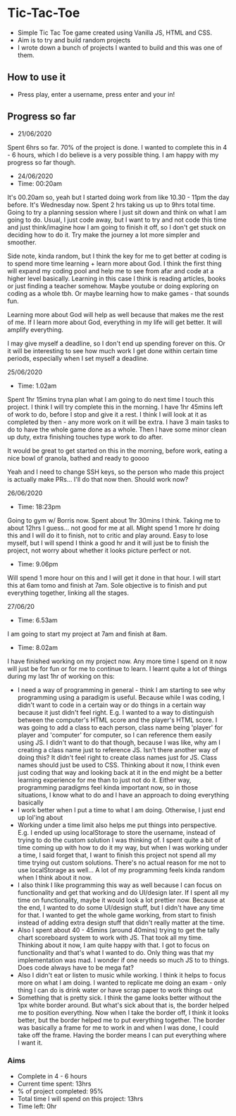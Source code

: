 # Tic-Tac-Toe

- Simple Tic Tac Toe game created using Vanilla JS, HTML and CSS.
- Aim is to try and build random projects 
- I wrote down a bunch of projects I wanted to build and this was one of them.

## How to use it

- Press play, enter a username, press enter and your in!

## Progress so far
- 21/06/2020

Spent 6hrs so far. 70% of the project is done. I wanted to complete this in 4 - 6 hours, which I do believe is a very possible thing. I am happy with my progress so far though. 

- 24/06/2020
- Time: 00:20am

It's 00.20am so, yeah but I started doing work from like 10.30 - 11pm the day before. It's Wednesday now. Spent 2 hrs taking us up to 9hrs total time. Going to try a planning session where I just sit down and think on what I am going to do. Usual, I just code away, but I want to try and not code this time and just think/imagine how I am going to finish it off, so I don't get stuck on deciding how to do it. Try make the journey a lot more simpler and smoother.

Side note, kinda random, but I think the key for me to get better at coding is to spend more time learning + learn more about God. I think the first thing will expand my coding pool and help me to see from afar and code at a higher level basically. Learning in this case I think is reading articles, books or just finding a teacher somehow. Maybe youtube or doing exploring on coding as a whole tbh. Or maybe learning how to make games - that sounds fun.

Learning more about God will help as well because that makes me the rest of me. If I learn more about God, everything in my life will get better. It will amplify everything.

I may give myself a deadline, so I don't end up spending forever on this. Or it will be interesting to see how much work I get done within certain time periods, especially when I set myself a deadline.

25/06/2020
- Time: 1.02am

Spent 1hr 15mins tryna plan what I am going to do next time I touch this project. I think I will try complete this in the morning. I have 1hr 45mins left of work to do, before I stop and give it a rest. I think I will look at it as completed by then - any more work on it will be extra. I have 3 main tasks to do to have the whole game done as a whole. Then I have some minor clean up duty, extra finishing touches type work to do after.

It would be great to get started on this in the morning, before work, eating a nice bowl of granola, bathed and ready to goooo

Yeah and I need to change SSH keys, so the person who made this project is actually make PRs... I'll do that now then. Should work now?

26/06/2020
- Time: 18:23pm

Going to gym w/ Borris now. Spent about 1hr 30mins I think. Taking me to about 12hrs I guess... not good for me at all. Might spend 1 more hr doing this and I will do it to finish, not to critic and play around. Easy to lose myself, but I will spend I think a good hr and it will just be to finish the project, not worry about whether it looks picture perfect or not.

- Time: 9.06pm

Will spend 1 more hour on this and I will get it done in that hour. I will start this at 6am tomo and finish at 7am. Sole objective is to finish and put everything together, linking all the stages.

27/06/20
- Time: 6.53am

I am going to start my project at 7am and finish at 8am. 

- Time: 8.02am

I have finished working on my project now. Any more time I spend on it now will just be for fun or for me to continue to learn. I learnt quite a lot of things during my last 1hr of working on this:

- I need a way of programming in general - think I am starting to see why programming using a paradigm is useful. Because while I was coding, I didn't want to code in a certain way or do things in a certain way because it just didn't feel right. E.g. I wanted to a way to distinguish between the computer's HTML score and the player's HTML score. I was going to add a class to each person, class name being 'player' for player and 'computer' for computer, so I can reference them easily using JS. I didn't want to do that though, because I was like, why am I creating a class name just to reference JS. Isn't there another way of doing this? It didn't feel right to create class names just for JS. Class names should just be used to CSS. Thinking about it now, I think even just coding that way and looking back at it in the end might be a better learning experience for me than to just not do it. Either way, programming paradigms feel kinda important now, so in those situations, I know what to do and I have an approach to doing everything basically
- I work better when I put a time to what I am doing. Otherwise, I just end up lol'ing about
- Working under a time limit also helps me put things into perspective. E.g. I ended up using localStorage to store the username, instead of trying to do the custom solution I was thinking of. I spent quite a bit of time coming up with how to do it my way, but when I was working under a time, I said forget that, I want to finish this project not spend all my time trying out custom solutions. There's no actual reason for me not to use localStorage as well... A lot of my programming feels kinda random when I think about it now. 
- I also think I like programming this way as well because I can focus on functionality and get that working and do UI/design later. If I spent all my time on functionality, maybe it would look a lot prettier now. Because at the end, I wanted to do some UI/design stuff, but I didn't have any time for that. I wanted to get the whole game working, from start to finish instead of adding extra design stuff that didn't really matter at the time.
- Also I spent about 40 - 45mins (around 40mins) trying to get the tally chart scoreboard system to work with JS. That took all my time. Thinking about it now, I am quite happy with that. I got to focus on functionality and that's what I wanted to do. Only thing was that my implementation was mad. I wonder if one needs so much JS to to things. Does code always have to be mega fat?
- Also I didn't eat or listen to music while working. I think it helps to focus more on what I am doing. I wanted to replicate me doing an exam - only thing I can do is drink water or have scrap paper to work things out
- Something that is pretty sick. I think the game looks better without the 1px white border around. But what's sick about that is, the border helped me to position everything. Now when I take the border off, I think it looks better, but the border helped me to put everything together. The border was basically a frame for me to work in and when I was done, I could take off the frame. Having the border means I can put everything where I want it.


### Aims
- Complete in 4 - 6 hours
- Current time spent: 13hrs
- % of project completed: 95%
- Total time I will spend on this project: 13hrs
- Time left: 0hr